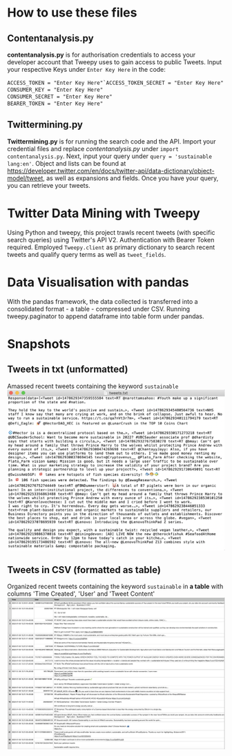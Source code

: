 # How to use these files
## Contentanalysis.py
**contentanalysis.py** is for authorisation credentials to access your developer account that Tweepy uses to gain access to public Tweets. Input your respective Keys under `Enter Key Here` in the code: 
```
ACCESS_TOKEN = "Enter Key Here"`ACCESS_TOKEN_SECRET = "Enter Key Here"
CONSUMER_KEY = "Enter Key Here"
CONSUMER_SECRET = "Enter Key Here"
BEARER_TOKEN = "Enter Key Here"
```
## Twittermining.py
**Twittermining.py** is for running the search code and the API. Import your credential files and replace *contentanalysis.py* under `import contentanalysis.py`. Next, input your query under `query = 'sustainable lang:en'`. Object and lists can be found at https://developer.twitter.com/en/docs/twitter-api/data-dictionary/object-model/tweet, as well as expansions and fields. Once you have your query, you can retrieve your tweets.

# Twitter Data Mining with Tweepy
 Using Python and tweepy, this project trawls recent tweets (with specific search queries) using Twitter's API V2. Authentication with Bearer Token required. Employed `Tweepy.client` as primary dictionary to search recent tweets and qualify query terms as well as `tweet_fields`.

# Data Visualisation with pandas
 With the pandas framework, the data collected is transferred into a consolidated format - a table - compressed under CSV. Running tweepy.paginator to append dataframe into table form under pandas.  

# Snapshots
## Tweets in txt (unformatted) 
Amassed recent tweets containing the keyword `sustainable`
![This is an image](https://github.com/jolsterr/Working-with-Twitter-Data/blob/main/Snapshots/tweets%20(raw).png)
## Tweets in CSV (formatted as table) 
Organized recent tweets containing the keyword `sustainable` in **a table** with columns 'Time Created', 'User' and 'Tweet Content' 
![This is an image](https://github.com/jolsterr/Working-with-Twitter-Data/blob/main/Snapshots/tweets%20in%20table%20form.png)
